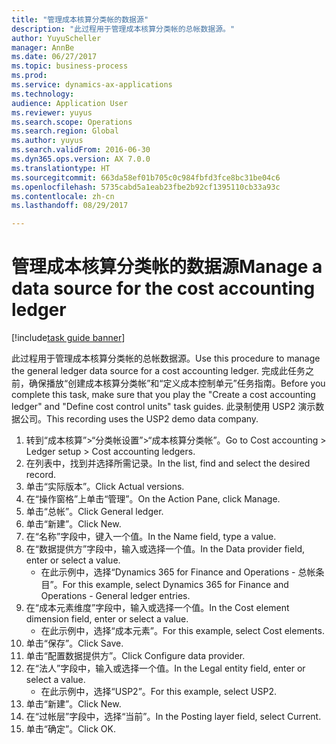```yaml
--- 
title: "管理成本核算分类帐的数据源"
description: "此过程用于管理成本核算分类帐的总帐数据源。"
author: YuyuScheller
manager: AnnBe
ms.date: 06/27/2017
ms.topic: business-process
ms.prod: 
ms.service: dynamics-ax-applications
ms.technology: 
audience: Application User
ms.reviewer: yuyus
ms.search.scope: Operations
ms.search.region: Global
ms.author: yuyus
ms.search.validFrom: 2016-06-30
ms.dyn365.ops.version: AX 7.0.0
ms.translationtype: HT
ms.sourcegitcommit: 663da58ef01b705c0c984fbfd3fce8bc31be04c6
ms.openlocfilehash: 5735cabd5a1eab23fbe2b92cf1395110cb33a93c
ms.contentlocale: zh-cn
ms.lasthandoff: 08/29/2017

---
```

# <a name="manage-a-data-source-for-the-cost-accounting-ledger"></a><span data-ttu-id="4fc71-103">管理成本核算分类帐的数据源</span><span class="sxs-lookup"><span data-stu-id="4fc71-103">Manage a data source for the cost accounting ledger</span></span>

[!include[task guide banner](../../includes/task-guide-banner.md)]

<span data-ttu-id="4fc71-104">此过程用于管理成本核算分类帐的总帐数据源。</span><span class="sxs-lookup"><span data-stu-id="4fc71-104">Use this procedure to manage the general ledger data source for a cost accounting ledger.</span></span> <span data-ttu-id="4fc71-105">完成此任务之前，确保播放“创建成本核算分类帐”和“定义成本控制单元”任务指南。</span><span class="sxs-lookup"><span data-stu-id="4fc71-105">Before you complete this task, make sure that you play the "Create a cost accounting ledger" and "Define cost control units" task guides.</span></span> <span data-ttu-id="4fc71-106">此录制使用 USP2 演示数据公司。</span><span class="sxs-lookup"><span data-stu-id="4fc71-106">This recording uses the USP2 demo data company.</span></span>

1. <span data-ttu-id="4fc71-107">转到“成本核算”>“分类帐设置”>“成本核算分类帐”。</span><span class="sxs-lookup"><span data-stu-id="4fc71-107">Go to Cost accounting > Ledger setup > Cost accounting ledgers.</span></span>
2. <span data-ttu-id="4fc71-108">在列表中，找到并选择所需记录。</span><span class="sxs-lookup"><span data-stu-id="4fc71-108">In the list, find and select the desired record.</span></span>
3. <span data-ttu-id="4fc71-109">单击“实际版本”。</span><span class="sxs-lookup"><span data-stu-id="4fc71-109">Click Actual versions.</span></span>
4. <span data-ttu-id="4fc71-110">在“操作窗格”上单击“管理”。</span><span class="sxs-lookup"><span data-stu-id="4fc71-110">On the Action Pane, click Manage.</span></span>
5. <span data-ttu-id="4fc71-111">单击“总帐”。</span><span class="sxs-lookup"><span data-stu-id="4fc71-111">Click General ledger.</span></span>
6. <span data-ttu-id="4fc71-112">单击“新建”。</span><span class="sxs-lookup"><span data-stu-id="4fc71-112">Click New.</span></span>
7. <span data-ttu-id="4fc71-113">在“名称”字段中，键入一个值。</span><span class="sxs-lookup"><span data-stu-id="4fc71-113">In the Name field, type a value.</span></span>
8. <span data-ttu-id="4fc71-114">在“数据提供方”字段中，输入或选择一个值。</span><span class="sxs-lookup"><span data-stu-id="4fc71-114">In the Data provider field, enter or select a value.</span></span>
    * <span data-ttu-id="4fc71-115">在此示例中，选择“Dynamics 365 for Finance and Operations - 总帐条目”。</span><span class="sxs-lookup"><span data-stu-id="4fc71-115">For this example, select Dynamics 365 for Finance and Operations - General ledger entries.</span></span>  
9. <span data-ttu-id="4fc71-116">在“成本元素维度”字段中，输入或选择一个值。</span><span class="sxs-lookup"><span data-stu-id="4fc71-116">In the Cost element dimension field, enter or select a value.</span></span>
    * <span data-ttu-id="4fc71-117">在此示例中，选择“成本元素”。</span><span class="sxs-lookup"><span data-stu-id="4fc71-117">For this example, select Cost elements.</span></span>  
10. <span data-ttu-id="4fc71-118">单击“保存”。</span><span class="sxs-lookup"><span data-stu-id="4fc71-118">Click Save.</span></span>
11. <span data-ttu-id="4fc71-119">单击“配置数据提供方”。</span><span class="sxs-lookup"><span data-stu-id="4fc71-119">Click Configure data provider.</span></span>
12. <span data-ttu-id="4fc71-120">在“法人”字段中，输入或选择一个值。</span><span class="sxs-lookup"><span data-stu-id="4fc71-120">In the Legal entity field, enter or select a value.</span></span>
    * <span data-ttu-id="4fc71-121">在此示例中，选择“USP2”。</span><span class="sxs-lookup"><span data-stu-id="4fc71-121">For this example, select USP2.</span></span>  
13. <span data-ttu-id="4fc71-122">单击“新建”。</span><span class="sxs-lookup"><span data-stu-id="4fc71-122">Click New.</span></span>
14. <span data-ttu-id="4fc71-123">在“过帐层”字段中，选择“当前”。</span><span class="sxs-lookup"><span data-stu-id="4fc71-123">In the Posting layer field, select Current.</span></span>
15. <span data-ttu-id="4fc71-124">单击“确定”。</span><span class="sxs-lookup"><span data-stu-id="4fc71-124">Click OK.</span></span>


